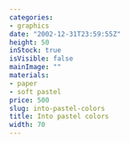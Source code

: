```yaml
---
categories:
- graphics
date: "2002-12-31T23:59:55Z"
height: 50
inStock: true
isVisible: false
mainImage: ""
materials:
- paper
- soft pastel
price: 500
slug: into-pastel-colors
title: Into pastel colors
width: 70
---
```


